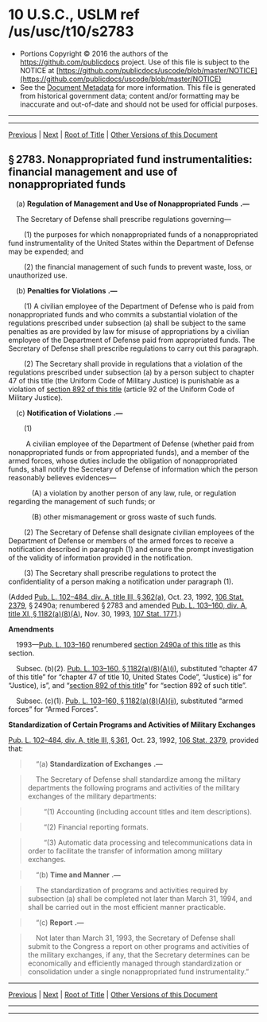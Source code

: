 ---
---

# 10 U.S.C., USLM ref /us/usc/t10/s2783

* Portions Copyright © 2016 the authors of the https://github.com/publicdocs project.
  Use of this file is subject to the NOTICE at [https://github.com/publicdocs/uscode/blob/master/NOTICE](https://github.com/publicdocs/uscode/blob/master/NOTICE)
* See the [Document Metadata](././../../../../../..//README.md) for more information.
  This file is generated from historical government data; content and/or formatting may be inaccurate and out-of-date and should not be used for official purposes.

----------
----------

[Previous](./../../../../../..//us/usc/t10/stA/ptIV/ch165/m__us_usc_t10_s2782.md) | [Next](./../../../../../..//us/usc/t10/stA/ptIV/ch165/m__us_usc_t10_s2784.md) | [Root of Title](./../../../../../../) | [Other Versions of this Document](https://publicdocs.github.io/go/links?ns=uslm&ref=%2Fus%2Fusc%2Ft10%2Fs2783)

## § 2783. Nonappropriated fund instrumentalities: financial management and use of nonappropriated funds

    (a)  __Regulation of Management and Use of Nonappropriated Funds__  __.—__ 

    The Secretary of Defense shall prescribe regulations governing—

        (1) the purposes for which nonappropriated funds of a nonappropriated fund instrumentality of the United States within the Department of Defense may be expended; and

        (2) the financial management of such funds to prevent waste, loss, or unauthorized use.

    (b)  __Penalties for Violations__  __.—__ 

        (1) A civilian employee of the Department of Defense who is paid from nonappropriated funds and who commits a substantial violation of the regulations prescribed under subsection (a) shall be subject to the same penalties as are provided by law for misuse of appropriations by a civilian employee of the Department of Defense paid from appropriated funds. The Secretary of Defense shall prescribe regulations to carry out this paragraph.

        (2) The Secretary shall provide in regulations that a violation of the regulations prescribed under subsection (a) by a person subject to chapter 47 of this title (the Uniform Code of Military Justice) is punishable as a violation of [section 892 of this title][/us/usc/t10/s892] (article 92 of the Uniform Code of Military Justice).

    (c)  __Notification of Violations__  __.—__ 

        (1)

         A civilian employee of the Department of Defense (whether paid from nonappropriated funds or from appropriated funds), and a member of the armed forces, whose duties include the obligation of nonappropriated funds, shall notify the Secretary of Defense of information which the person reasonably believes evidences—

            (A) a violation by another person of any law, rule, or regulation regarding the management of such funds; or

            (B) other mismanagement or gross waste of such funds.

        (2) The Secretary of Defense shall designate civilian employees of the Department of Defense or members of the armed forces to receive a notification described in paragraph (1) and ensure the prompt investigation of the validity of information provided in the notification.

        (3) The Secretary shall prescribe regulations to protect the confidentiality of a person making a notification under paragraph (1).

(Added [Pub. L. 102–484, div. A, title III, § 362(a)][/us/pl/102/484/s362/a], Oct. 23, 1992, [106 Stat. 2379][/us/stat/106/2379], § 2490a; renumbered § 2783 and amended [Pub. L. 103–160, div. A, title XI, § 1182(a)(8)(A)][/us/pl/103/160/s1182/a/8/A], Nov. 30, 1993, [107 Stat. 1771][/us/stat/107/1771].)

 __Amendments__ 

    1993—[Pub. L. 103–160][/us/pl/103/160] renumbered [section 2490a of this title][/us/usc/t10/s2490a] as this section.

    Subsec. (b)(2). [Pub. L. 103–160, § 1182(a)(8)(A)(i)][/us/pl/103/160/s1182/a/8/A/i], substituted “chapter 47 of this title” for “chapter 47 of title 10, United States Code”, “Justice) is” for “Justice), is”, and “[section 892 of this title][/us/usc/t10/s892]” for “section 892 of such title”.

    Subsec. (c)(1). [Pub. L. 103–160, § 1182(a)(8)(A)(ii)][/us/pl/103/160/s1182/a/8/A/ii], substituted “armed forces” for “Armed Forces”.

 __Standardization of Certain Programs and Activities of Military Exchanges__ 

[Pub. L. 102–484, div. A, title III, § 361][/us/pl/102/484/s361], Oct. 23, 1992, [106 Stat. 2379][/us/stat/106/2379], provided that:

>     “(a)  __Standardization of Exchanges__  __.—__ 

>     The Secretary of Defense shall standardize among the military departments the following programs and activities of the military exchanges of the military departments:

>         “(1) Accounting (including account titles and item descriptions).

>         “(2) Financial reporting formats.

>         “(3) Automatic data processing and telecommunications data in order to facilitate the transfer of information among military exchanges.

>     “(b)  __Time and Manner__  __.—__ 

>     The standardization of programs and activities required by subsection (a) shall be completed not later than March 31, 1994, and shall be carried out in the most efficient manner practicable.

>     “(c)  __Report__  __.—__ 

>     Not later than March 31, 1993, the Secretary of Defense shall submit to the Congress a report on other programs and activities of the military exchanges, if any, that the Secretary determines can be economically and efficiently managed through standardization or consolidation under a single nonappropriated fund instrumentality.”

----------

[Previous](./../../../../../..//us/usc/t10/stA/ptIV/ch165/m__us_usc_t10_s2782.md) | [Next](./../../../../../..//us/usc/t10/stA/ptIV/ch165/m__us_usc_t10_s2784.md) | [Root of Title](./../../../../../../) | [Other Versions of this Document](https://publicdocs.github.io/go/links?ns=uslm&ref=%2Fus%2Fusc%2Ft10%2Fs2783)

----------
----------

[/us/usc/t10/s892]: https://publicdocs.github.io/go/links?ns=uslm&ref=%2Fus%2Fusc%2Ft10%2Fs892
[/us/pl/102/484/s362/a]: https://publicdocs.github.io/go/links?ns=uslm&ref=%2Fus%2Fpl%2F102%2F484%2Fs362%2Fa
[/us/stat/106/2379]: https://publicdocs.github.io/go/links?ns=uslm&ref=%2Fus%2Fstat%2F106%2F2379
[/us/pl/103/160/s1182/a/8/A]: https://publicdocs.github.io/go/links?ns=uslm&ref=%2Fus%2Fpl%2F103%2F160%2Fs1182%2Fa%2F8%2FA
[/us/stat/107/1771]: https://publicdocs.github.io/go/links?ns=uslm&ref=%2Fus%2Fstat%2F107%2F1771
[/us/pl/103/160]: https://publicdocs.github.io/go/links?ns=uslm&ref=%2Fus%2Fpl%2F103%2F160
[/us/usc/t10/s2490a]: https://publicdocs.github.io/go/links?ns=uslm&ref=%2Fus%2Fusc%2Ft10%2Fs2490a
[/us/pl/103/160/s1182/a/8/A/i]: https://publicdocs.github.io/go/links?ns=uslm&ref=%2Fus%2Fpl%2F103%2F160%2Fs1182%2Fa%2F8%2FA%2Fi
[/us/usc/t10/s892]: https://publicdocs.github.io/go/links?ns=uslm&ref=%2Fus%2Fusc%2Ft10%2Fs892
[/us/pl/103/160/s1182/a/8/A/ii]: https://publicdocs.github.io/go/links?ns=uslm&ref=%2Fus%2Fpl%2F103%2F160%2Fs1182%2Fa%2F8%2FA%2Fii
[/us/pl/102/484/s361]: https://publicdocs.github.io/go/links?ns=uslm&ref=%2Fus%2Fpl%2F102%2F484%2Fs361
[/us/stat/106/2379]: https://publicdocs.github.io/go/links?ns=uslm&ref=%2Fus%2Fstat%2F106%2F2379


